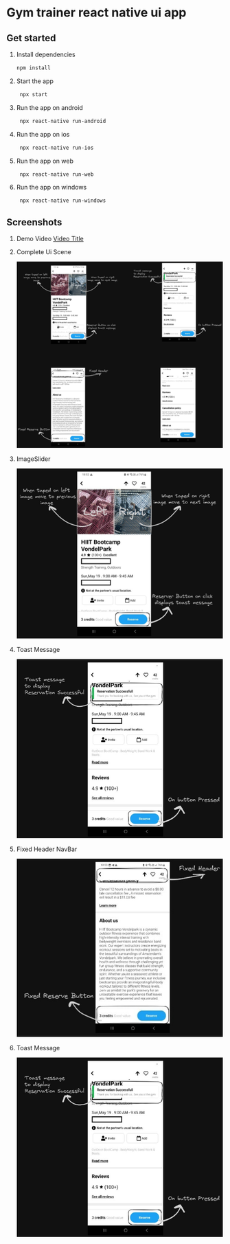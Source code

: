 # Gym trainer react native ui app 
## Get started

1. Install dependencies

   ```bash
   npm install
   ```

2. Start the app

   ```bash
    npx start
   ```
3. Run the app on android

   ```bash
    npx react-native run-android
   ```
4. Run the app on ios

   ```bash
    npx react-native run-ios
   ```
5. Run the app on web

   ```bash
    npx react-native run-web
   ```
6. Run the app on windows

   ```bash
    npx react-native run-windows
   ```

## Screenshots
1. Demo Video
   [Video Title](https://drive.google.com/file/d/1kPTOW8J65DoG5DcG3JGKuWWznw1h0Bob/view?usp=sharing)

2. Complete Ui Scene

   <img src="ScreenShots/Complete_UI_Scene.jpeg" alt="Example Image" width="500" >

4. ImageSlider

   <img src="ScreenShots/ImageSlider.jpeg" alt="Example Image" width="500" >

5. Toast Message

   <img src="ScreenShots/ToastMessage.jpeg" alt="Example Image" width="500" >

6. Fixed Header NavBar
   
   <img src="ScreenShots/Fixed_Header_NavBar.jpeg" alt="Example Image" width="500" >

7. Toast Message

   <img src="ScreenShots/ToastMessage.jpeg" alt="Example Image" width="500" >
